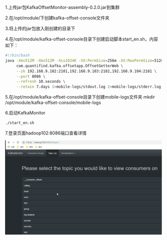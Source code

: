 1.上传jar包KafkaOffsetMonitor-assembly-0.2.0.jar到集群

2.在/opt/module/下创建kafka-offset-console文件夹

3.将上传的jar包放入刚创建的目录下

4.在/opt/module/kafka-offset-console目录下创建启动脚本start_en.sh，内容如下：

```bash
#!/bin/bash
java -Xms512M -Xmx512M -Xss1024K -XX:PermSize=256m -XX:MaxPermSize=512m -cp KafkaOffsetMonitor-assembly-0.2.0.jar \
     com.quantifind.kafka.offsetapp.OffsetGetterWeb \
     --zk 192.168.9.102:2181,192.168.9.103:2182,192.168.9.104:2181 \
     --port 8086 \
     --refresh 10.seconds \
     --retain 7.days 1>mobile-logs/stdout.log 2>mobile-logs/stderr.log &
```

5.在/opt/module/kafka-offset-console目录下创建mobile-logs文件夹
mkdir /opt/module/kafka-offset-console/mobile-logs

6.启动KafkaMonitor

```bash
./start_en.sh
```

7.登录页面hadoop102:8086端口查看详情

![1569760733108](img/kafka/29.png)